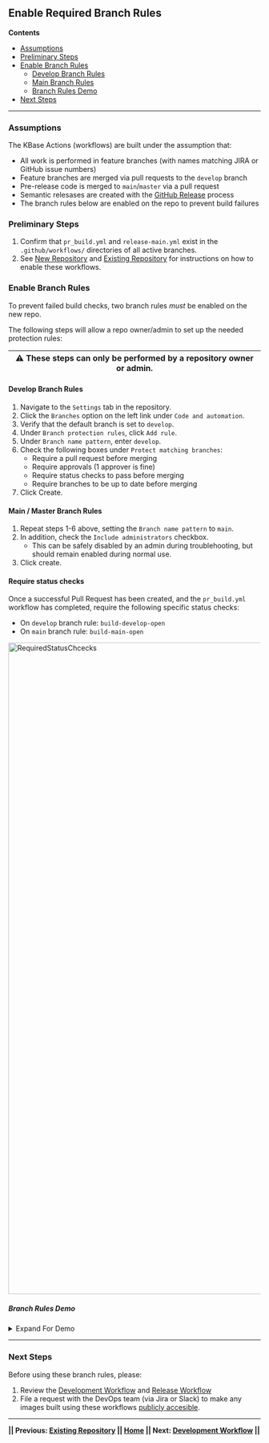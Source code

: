## Enable Required Branch Rules

**Contents**

- [Assumptions](#assupmtions)
- [Preliminary Steps](#preliminary-steps)
- [Enable Branch Rules](#enable-branch-rules)
   -  [Develop Branch Rules](#develop-branch-rules)
   -  [Main Branch Rules](#main--master-branch-rules)
   - [Branch Rules Demo](#branch-rules-demo)
- [Next Steps](#next-steps)
---

### Assumptions

The KBase Actions (workflows) are built under the assumption that:

- All work is performed in feature branches (with names matching JIRA or GitHub issue numbers)
- Feature branches are merged via pull requests to the `develop` branch
- Pre-release code is merged to `main`/`master` via a pull request
- Semantic relesases are created with the [GitHub Release](https://docs.github.com/en/repositories/releasing-projects-on-github/managing-releases-in-a-repository) process
- The branch rules below are enabled on the repo to prevent build failures

### Preliminary Steps

1. Confirm that  `pr_build.yml` and `release-main.yml` exist in the `.github/workflows/` directories of all active branches.
2. See [New Repository](new-repository.md) and [Existing Repository](existing-repository.md) for instructions on how to enable these workflows.

### Enable Branch Rules

To prevent failed build checks, two branch rules _must_ be enabled on the new repo.

The following steps will allow a repo owner/admin to set up the needed protection rules:

| ⚠️ These steps can only be performed by a repository owner or admin. |
| :----------------------------------------------------------: |



#### Develop Branch Rules

1. Navigate to the `Settings` tab in the repository.
2. Click the `Branches` option on the left link under `Code and automation`.
3. Verify that the default branch is set to `develop`.
4. Under `Branch protection rules`, click `Add rule`.
5. Under `Branch name pattern`, enter `develop`.
6. Check the following boxes under `Protect matching branches`:
   - Require a pull request before merging
   - Require approvals (1 approver is fine)
   - Require status checks to pass before merging
   - Require branches to be up to date before merging
7. Click Create.

#### Main / Master Branch Rules

1. Repeat steps 1-6 above, setting the `Branch name pattern` to `main`.
2. In addition, check the `Include administrators` checkbox.
   - This can be safely disabled by an admin during troublehooting, but should remain enabled during normal use.
3. Click create.

#### Require status checks

Once a successful Pull Request has been created, and the `pr_build.yml` workflow has completed, require the following specific status checks:

- On `develop` branch rule: `build-develop-open`
- On `main` branch rule: `build-main-open`

<img width="1298" alt="RequiredStatusChcecks" src="https://user-images.githubusercontent.com/6155956/195523313-350f9a34-5e64-440f-8dcc-ed4e1186f315.png">

##### Branch Rules Demo

<!-- This code creates a simple dropdown -->
<details>
<summary>Expand For Demo</summary>

![BranchRulesDemo](https://user-images.githubusercontent.com/6155956/164119527-330c67cc-4ad6-423a-9e92-2d5a042526e9.gif)

</details>

---

### Next Steps

Before using these branch rules, please:
1. Review the [Development Workflow](development-workflow.md) and [Release Workflow](release-workflow.md)
2. File a request with the DevOps team (via Jira or Slack) to make any images built using these workflows [publicly accesible](https://docs.github.com/en/packages/learn-github-packages/configuring-a-packages-access-control-and-visibility#configuring-access-to-container-images-for-an-organization).



---
**|| Previous: [Existing Repository](existing-repository.md) || [Home](README.md) || Next: [Development Workflow](development-workflow.md) ||**
